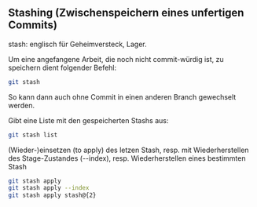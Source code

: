 ## Stashing (Zwischenspeichern eines unfertigen Commits)

stash: englisch für Geheimversteck, Lager.

Um eine angefangene Arbeit, die noch nicht commit-würdig ist, zu speichern dient folgender Befehl:

```bash
git stash
```
So kann dann auch ohne Commit in einen anderen Branch gewechselt werden.

Gibt eine Liste mit den gespeicherten Stashs aus:

```bash
git stash list
```

(Wieder-)einsetzen (to apply) des letzen Stash, resp. mit Wiederherstellen des Stage-Zustandes (--index),
resp. Wiederherstellen eines bestimmten Stash

```bash
git stash apply
git stash apply --index
git stash apply stash@{2}
```
